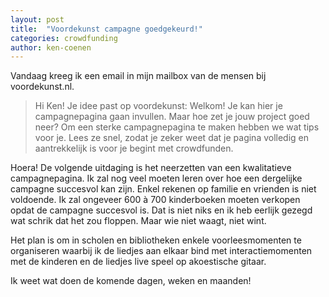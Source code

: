 ```yaml
---
layout: post
title:  "Voordekunst campagne goedgekeurd!"
categories: crowdfunding
author: ken-coenen
---
```


Vandaag kreeg ik een email in mijn mailbox van de mensen bij voordekunst.nl.

> Hi Ken!
Je idee past op voordekunst: Welkom!
Je kan hier je campagnepagina gaan invullen. Maar hoe zet je jouw project goed neer?
Om een sterke campagnepagina te maken hebben we wat tips voor je. Lees ze snel, zodat je zeker weet dat je pagina volledig en aantrekkelijk is voor je begint met crowdfunden.

Hoera!
De volgende uitdaging is het neerzetten van een kwalitatieve campagnepagina.
Ik zal nog veel moeten leren over hoe een dergelijke campagne succesvol kan zijn.
Enkel rekenen op familie en vrienden is niet voldoende.
Ik zal ongeveer 600 à 700 kinderboeken moeten verkopen opdat de campagne succesvol is.
Dat is niet niks en ik heb eerlijk gezegd wat schrik dat het zou floppen.
Maar wie niet waagt, niet wint.

Het plan is om in scholen en bibliotheken enkele voorleesmomenten te organiseren waarbij ik de liedjes aan elkaar bind met interactiemomenten met de kinderen en de liedjes live speel op akoestische gitaar.

Ik weet wat doen de komende dagen, weken en maanden!